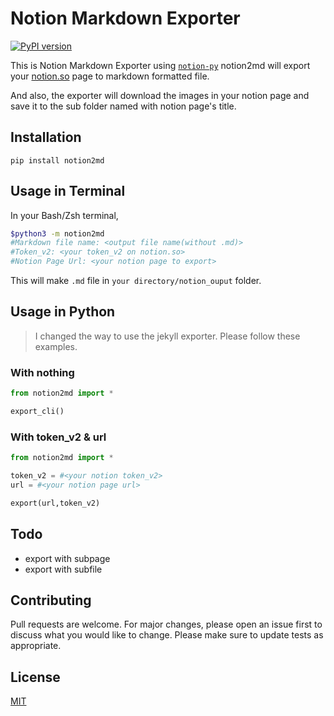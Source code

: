 # Notion Markdown Exporter
[![PyPI version](https://badge.fury.io/py/notion2md.svg)](https://badge.fury.io/py/notion2md)

This is Notion Markdown Exporter using [`notion-py`](https://github.com/jamalex/notion-py)
notion2md will export your [notion.so](http://notion.so) page to markdown formatted file.

And also, the exporter will download the images in your notion page and save it to the sub folder named with notion page's title.

## Installation
```Plain Text
pip install notion2md
```
## Usage in Terminal
In your Bash/Zsh terminal,
```Bash
$python3 -m notion2md
#Markdown file name: <output file name(without .md)>
#Token_v2: <your token_v2 on notion.so>
#Notion Page Url: <your notion page to export>
```
This will make `.md` file in `your directory/notion_ouput` folder.

## Usage in Python

> I changed the way to use the jekyll exporter. Please follow these examples.

### With nothing
```Python
from notion2md import *

export_cli()
```
### With token_v2 & url
```Python
from notion2md import *

token_v2 = #<your notion token_v2>
url = #<your notion page url>

export(url,token_v2)
```

## Todo
- export with subpage
- export with subfile

## Contributing
Pull requests are welcome. For major changes, please open an issue first to discuss what you would like to change.
Please make sure to update tests as appropriate.

## License
[MIT](https://choosealicense.com/licenses/mit/)

